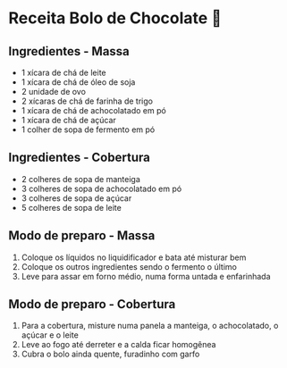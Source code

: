 # Receita Bolo de Chocolate :cake:

## Ingredientes - Massa

- 1 xícara de chá de leite
- 1 xícara de chá de óleo de soja
- 2 unidade de ovo
- 2 xícaras de chá de farinha de trigo
- 1 xícara de chá de achocolatado em pó
- 1 xícara de chá de açúcar
- 1 colher de sopa de fermento em pó

## Ingredientes - Cobertura

- 2 colheres de sopa de manteiga
- 3 colheres de sopa de achocolatado em pó
- 3 colheres de sopa de açúcar
- 5 colheres de sopa de leite

## Modo de preparo - Massa

1. Coloque os líquidos no liquidificador e bata até misturar bem
2. Coloque os outros ingredientes sendo o fermento o último
3. Leve para assar em forno médio, numa forma untada e enfarinhada

## Modo de preparo - Cobertura

1. Para a cobertura, misture numa panela a manteiga, o achocolatado, o açúcar e o leite
2. Leve ao fogo até derreter e a calda ficar homogênea
3. Cubra o bolo ainda quente, furadinho com garfo

